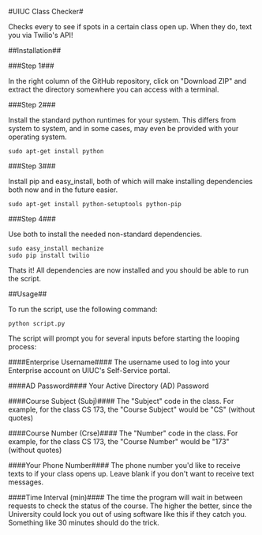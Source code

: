 #UIUC Class Checker#

Checks every <user defined duration> to see if spots in a certain class open up. When they do, text you via Twilio's API!

##Installation##

###Step 1###

In the right column of the GitHub repository, click on "Download ZIP" and extract the directory somewhere you can access with a terminal.

###Step 2###

Install the standard python runtimes for your system. This differs from system to system, and in some cases, may even be provided with your operating system.

    sudo apt-get install python

###Step 3###

Install pip and easy_install, both of which will make installing dependencies both now and in the future easier.

    sudo apt-get install python-setuptools python-pip

###Step 4###

Use both to install the needed non-standard dependencies.

    sudo easy_install mechanize
    sudo pip install twilio

Thats it! All dependencies are now installed and you should be able to run the script.

##Usage##

To run the script, use the following command:

    python script.py

The script will prompt you for several inputs before starting the looping process:

####Enterprise Username####
The username used to log into your Enterprise account on UIUC's Self-Service portal.

####AD Password####
Your Active Directory (AD) Password

####Course Subject (Subj)####
The "Subject" code in the class. For example, for the class CS 173, the "Course Subject" would be "CS" (without quotes)

####Course Number (Crse)####
The "Number" code in the class. For example, for the class CS 173, the "Course Number" would be "173" (without quotes)

####Your Phone Number####
The phone number you'd like to receive texts to if your class opens up. Leave blank if you don't want to receive text messages. 

####Time Interval (min)####
The time the program will wait in between requests to check the status of the course. The higher the better, since the University could lock you out of using software like this if they catch you. Something like 30 minutes should do the trick.
